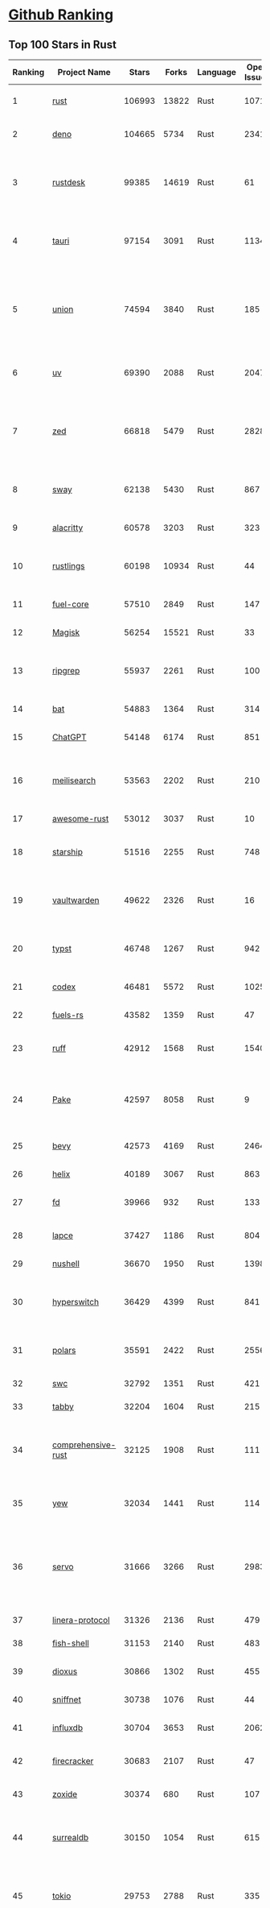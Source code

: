 [Github Ranking](../README.md)
==========

## Top 100 Stars in Rust

| Ranking | Project Name | Stars | Forks | Language | Open Issues | Description | Last Commit |
| ------- | ------------ | ----- | ----- | -------- | ----------- | ----------- | ----------- |
| 1 | [rust](https://github.com/rust-lang/rust) | 106993 | 13822 | Rust | 10711 | Empowering everyone to build reliable and efficient software. | 2025-10-08T17:00:47Z |
| 2 | [deno](https://github.com/denoland/deno) | 104665 | 5734 | Rust | 2341 | A modern runtime for JavaScript and TypeScript. | 2025-10-08T17:50:30Z |
| 3 | [rustdesk](https://github.com/rustdesk/rustdesk) | 99385 | 14619 | Rust | 61 | An open-source remote desktop application designed for self-hosting, as an alternative to TeamViewer. | 2025-10-08T06:40:20Z |
| 4 | [tauri](https://github.com/tauri-apps/tauri) | 97154 | 3091 | Rust | 1134 | Build smaller, faster, and more secure desktop and mobile applications with a web frontend. | 2025-10-08T14:19:37Z |
| 5 | [union](https://github.com/unionlabs/union) | 74594 | 3840 | Rust | 185 | The trust-minimized, zero-knowledge bridging protocol, designed for censorship resistance, extremely high security, and usage in decentralized finance. | 2025-10-08T15:16:28Z |
| 6 | [uv](https://github.com/astral-sh/uv) | 69390 | 2088 | Rust | 2047 | An extremely fast Python package and project manager, written in Rust. | 2025-10-08T17:31:12Z |
| 7 | [zed](https://github.com/zed-industries/zed) | 66818 | 5479 | Rust | 2828 | Code at the speed of thought – Zed is a high-performance, multiplayer code editor from the creators of Atom and Tree-sitter. | 2025-10-08T18:56:24Z |
| 8 | [sway](https://github.com/FuelLabs/sway) | 62138 | 5430 | Rust | 867 | 🌴 Empowering everyone to build reliable and efficient smart contracts. | 2025-10-08T14:01:49Z |
| 9 | [alacritty](https://github.com/alacritty/alacritty) | 60578 | 3203 | Rust | 323 | A cross-platform, OpenGL terminal emulator. | 2025-10-08T12:05:01Z |
| 10 | [rustlings](https://github.com/rust-lang/rustlings) | 60198 | 10934 | Rust | 44 | :crab: Small exercises to get you used to reading and writing Rust code! | 2025-09-25T14:55:36Z |
| 11 | [fuel-core](https://github.com/FuelLabs/fuel-core) | 57510 | 2849 | Rust | 147 | Rust full node implementation of the Fuel v2 protocol. | 2025-10-08T17:29:06Z |
| 12 | [Magisk](https://github.com/topjohnwu/Magisk) | 56254 | 15521 | Rust | 33 | The Magic Mask for Android | 2025-10-03T07:16:19Z |
| 13 | [ripgrep](https://github.com/BurntSushi/ripgrep) | 55937 | 2261 | Rust | 100 | ripgrep recursively searches directories for a regex pattern while respecting your gitignore | 2025-10-05T14:53:09Z |
| 14 | [bat](https://github.com/sharkdp/bat) | 54883 | 1364 | Rust | 314 | A cat(1) clone with wings. | 2025-10-08T17:48:26Z |
| 15 | [ChatGPT](https://github.com/lencx/ChatGPT) | 54148 | 6174 | Rust | 851 | 🔮 ChatGPT Desktop Application (Mac, Windows and Linux) | 2024-08-29T17:58:11Z |
| 16 | [meilisearch](https://github.com/meilisearch/meilisearch) | 53563 | 2202 | Rust | 210 | A lightning-fast search engine API bringing AI-powered hybrid search to your sites and applications. | 2025-10-08T17:50:30Z |
| 17 | [awesome-rust](https://github.com/rust-unofficial/awesome-rust) | 53012 | 3037 | Rust | 10 | A curated list of Rust code and resources. | 2025-10-06T13:28:21Z |
| 18 | [starship](https://github.com/starship/starship) | 51516 | 2255 | Rust | 748 | ☄🌌️  The minimal, blazing-fast, and infinitely customizable prompt for any shell! | 2025-10-08T14:20:38Z |
| 19 | [vaultwarden](https://github.com/dani-garcia/vaultwarden) | 49622 | 2326 | Rust | 16 | Unofficial Bitwarden compatible server written in Rust, formerly known as bitwarden_rs | 2025-09-17T17:45:03Z |
| 20 | [typst](https://github.com/typst/typst) | 46748 | 1267 | Rust | 942 | A new markup-based typesetting system that is powerful and easy to learn. | 2025-10-08T18:25:58Z |
| 21 | [codex](https://github.com/openai/codex) | 46481 | 5572 | Rust | 1025 | Lightweight coding agent that runs in your terminal | 2025-10-08T19:02:56Z |
| 22 | [fuels-rs](https://github.com/FuelLabs/fuels-rs) | 43582 | 1359 | Rust | 47 | Fuel Network Rust SDK | 2025-10-08T10:45:47Z |
| 23 | [ruff](https://github.com/astral-sh/ruff) | 42912 | 1568 | Rust | 1540 | An extremely fast Python linter and code formatter, written in Rust. | 2025-10-08T18:45:48Z |
| 24 | [Pake](https://github.com/tw93/Pake) | 42597 | 8058 | Rust | 9 | 🤱🏻 Turn any webpage into a desktop app with one command. 一键打包网页生成轻量桌面应用 | 2025-10-06T04:27:06Z |
| 25 | [bevy](https://github.com/bevyengine/bevy) | 42573 | 4169 | Rust | 2464 | A refreshingly simple data-driven game engine built in Rust | 2025-10-08T18:45:45Z |
| 26 | [helix](https://github.com/helix-editor/helix) | 40189 | 3067 | Rust | 863 | A post-modern modal text editor. | 2025-10-07T15:15:40Z |
| 27 | [fd](https://github.com/sharkdp/fd) | 39966 | 932 | Rust | 133 | A simple, fast and user-friendly alternative to 'find' | 2025-10-03T07:21:43Z |
| 28 | [lapce](https://github.com/lapce/lapce) | 37427 | 1186 | Rust | 804 | Lightning-fast and Powerful Code Editor written in Rust | 2025-10-04T18:11:22Z |
| 29 | [nushell](https://github.com/nushell/nushell) | 36670 | 1950 | Rust | 1398 | A new type of shell | 2025-10-08T15:03:02Z |
| 30 | [hyperswitch](https://github.com/juspay/hyperswitch) | 36429 | 4399 | Rust | 841 | An open source payments switch written in Rust to make payments fast, reliable and affordable | 2025-10-08T18:30:12Z |
| 31 | [polars](https://github.com/pola-rs/polars) | 35591 | 2422 | Rust | 2556 | Extremely fast Query Engine for DataFrames, written in Rust | 2025-10-08T15:18:49Z |
| 32 | [swc](https://github.com/swc-project/swc) | 32792 | 1351 | Rust | 421 | Rust-based platform for the Web | 2025-10-07T00:42:46Z |
| 33 | [tabby](https://github.com/TabbyML/tabby) | 32204 | 1604 | Rust | 215 | Self-hosted AI coding assistant | 2025-09-26T20:03:32Z |
| 34 | [comprehensive-rust](https://github.com/google/comprehensive-rust) | 32125 | 1908 | Rust | 111 | This is the Rust course used by the Android team at Google. It provides you the material to quickly teach Rust. | 2025-10-06T11:18:38Z |
| 35 | [yew](https://github.com/yewstack/yew) | 32034 | 1441 | Rust | 114 | Rust / Wasm framework for creating reliable and efficient web applications | 2025-10-03T03:06:20Z |
| 36 | [servo](https://github.com/servo/servo) | 31666 | 3266 | Rust | 2983 | Servo aims to empower developers with a lightweight, high-performance alternative for embedding web technologies in applications. | 2025-10-08T18:44:31Z |
| 37 | [linera-protocol](https://github.com/linera-io/linera-protocol) | 31326 | 2136 | Rust | 479 | Main repository for the Linera protocol | 2025-10-08T17:40:59Z |
| 38 | [fish-shell](https://github.com/fish-shell/fish-shell) | 31153 | 2140 | Rust | 483 | The user-friendly command line shell. | 2025-10-08T11:14:06Z |
| 39 | [dioxus](https://github.com/DioxusLabs/dioxus) | 30866 | 1302 | Rust | 455 | Fullstack app framework for web, desktop, and mobile. | 2025-10-08T08:05:05Z |
| 40 | [sniffnet](https://github.com/GyulyVGC/sniffnet) | 30738 | 1076 | Rust | 44 | Comfortably monitor your Internet traffic 🕵️‍♂️ | 2025-10-02T18:58:38Z |
| 41 | [influxdb](https://github.com/influxdata/influxdb) | 30704 | 3653 | Rust | 2062 | Scalable datastore for metrics, events, and real-time analytics | 2025-10-08T17:33:14Z |
| 42 | [firecracker](https://github.com/firecracker-microvm/firecracker) | 30683 | 2107 | Rust | 47 | Secure and fast microVMs for serverless computing. | 2025-10-08T15:10:05Z |
| 43 | [zoxide](https://github.com/ajeetdsouza/zoxide) | 30374 | 680 | Rust | 107 | A smarter cd command. Supports all major shells. | 2025-10-02T21:29:45Z |
| 44 | [surrealdb](https://github.com/surrealdb/surrealdb) | 30150 | 1054 | Rust | 615 | A scalable, distributed, collaborative, document-graph database, for the realtime web | 2025-10-08T17:34:17Z |
| 45 | [tokio](https://github.com/tokio-rs/tokio) | 29753 | 2788 | Rust | 335 | A runtime for writing reliable asynchronous applications with Rust. Provides I/O, networking, scheduling, timers, ... | 2025-10-07T08:40:42Z |
| 46 | [rust-course](https://github.com/sunface/rust-course) | 28818 | 2484 | Rust | 63 | “连续八年成为全世界最受喜爱的语言，无 GC 也无需手动内存管理、极高的性能和安全性、过程/OO/函数式编程、优秀的包管理、JS 未来基石" — 工作之余的第二语言来试试 Rust 吧。本书拥有全面且深入的讲解、生动贴切的示例、德芙般丝滑的内容，这可能是目前最用心的 Rust 中文学习教程 / Book  | 2025-09-17T11:52:01Z |
| 47 | [turborepo](https://github.com/vercel/turborepo) | 28801 | 2104 | Rust | 124 | Build system optimized for JavaScript and TypeScript, written in Rust | 2025-10-08T17:30:30Z |
| 48 | [yazi](https://github.com/sxyazi/yazi) | 28761 | 618 | Rust | 44 | 💥 Blazing fast terminal file manager written in Rust, based on async I/O. | 2025-10-06T16:02:32Z |
| 49 | [just](https://github.com/casey/just) | 28021 | 592 | Rust | 308 | 🤖 Just a command runner | 2025-10-06T21:02:08Z |
| 50 | [iced](https://github.com/iced-rs/iced) | 27825 | 1381 | Rust | 320 | A cross-platform GUI library for Rust, inspired by Elm | 2025-10-08T02:51:17Z |
| 51 | [delta](https://github.com/dandavison/delta) | 27716 | 445 | Rust | 276 | A syntax-highlighting pager for git, diff, grep, and blame output | 2025-10-03T10:40:22Z |
| 52 | [egui](https://github.com/emilk/egui) | 26726 | 1843 | Rust | 835 | egui: an easy-to-use immediate mode GUI in Rust that runs on both web and native | 2025-10-08T15:53:25Z |
| 53 | [zellij](https://github.com/zellij-org/zellij) | 26659 | 823 | Rust | 1213 | A terminal workspace with batteries included | 2025-10-06T17:11:34Z |
| 54 | [czkawka](https://github.com/qarmin/czkawka) | 26499 | 840 | Rust | 478 | Multi functional app to find duplicates, empty folders, similar images etc. | 2025-09-08T18:30:37Z |
| 55 | [qdrant](https://github.com/qdrant/qdrant) | 26485 | 1843 | Rust | 356 | Qdrant - High-performance, massive-scale Vector Database and Vector Search Engine for the next generation of AI. Also available in the cloud https://cloud.qdrant.io/ | 2025-10-08T18:40:15Z |
| 56 | [hyperfine](https://github.com/sharkdp/hyperfine) | 26323 | 425 | Rust | 44 | A command-line benchmarking tool | 2025-10-01T02:01:46Z |
| 57 | [atuin](https://github.com/atuinsh/atuin) | 26183 | 709 | Rust | 367 | ✨ Magical shell history | 2025-10-06T22:18:09Z |
| 58 | [Rocket](https://github.com/rwf2/Rocket) | 25425 | 1614 | Rust | 58 | A web framework for Rust. | 2025-10-01T04:53:46Z |
| 59 | [pingora](https://github.com/cloudflare/pingora) | 25213 | 1482 | Rust | 146 | A library for building fast, reliable and evolvable network services. | 2025-09-26T22:25:16Z |
| 60 | [Rust](https://github.com/TheAlgorithms/Rust) | 24818 | 2467 | Rust | 4 |  All Algorithms implemented in Rust  | 2025-10-01T07:48:02Z |
| 61 | [exa](https://github.com/ogham/exa) | 24166 | 662 | Rust | 196 | A modern replacement for ‘ls’. | 2024-09-24T15:18:09Z |
| 62 | [anki](https://github.com/ankitects/anki) | 24047 | 2535 | Rust | 246 | Anki is a smart spaced repetition flashcard program | 2025-10-05T12:58:16Z |
| 63 | [chroma](https://github.com/chroma-core/chroma) | 23762 | 1864 | Rust | 243 | Open-source search and retrieval database for AI applications. | 2025-10-08T18:28:00Z |
| 64 | [actix-web](https://github.com/actix/actix-web) | 23725 | 1799 | Rust | 189 | Actix Web is a powerful, pragmatic, and extremely fast web framework for Rust. | 2025-10-06T09:45:51Z |
| 65 | [tools](https://github.com/rome/tools) | 23567 | 650 | Rust | 86 | Unified developer tools for JavaScript, TypeScript, and the web | 2023-09-04T08:42:49Z |
| 66 | [axum](https://github.com/tokio-rs/axum) | 23347 | 1251 | Rust | 50 | Ergonomic and modular web framework built with Tokio, Tower, and Hyper | 2025-10-08T14:19:41Z |
| 67 | [difftastic](https://github.com/Wilfred/difftastic) | 23210 | 401 | Rust | 216 | a structural diff that understands syntax 🟥🟩 | 2025-10-07T17:25:27Z |
| 68 | [fhevm](https://github.com/zama-ai/fhevm) | 22820 | 1083 | Rust | 15 | FHEVM, a full-stack framework for integrating Fully Homomorphic Encryption (FHE) with blockchain applications | 2025-10-08T17:52:53Z |
| 69 | [fnm](https://github.com/Schniz/fnm) | 22336 | 585 | Rust | 284 | 🚀 Fast and simple Node.js version manager, built in Rust | 2025-10-08T10:50:14Z |
| 70 | [tree-sitter](https://github.com/tree-sitter/tree-sitter) | 22262 | 2106 | Rust | 88 | An incremental parsing system for programming tools | 2025-10-07T21:21:10Z |
| 71 | [wezterm](https://github.com/wezterm/wezterm) | 22121 | 1013 | Rust | 1302 | A GPU-accelerated cross-platform terminal emulator and multiplexer written by @wez and implemented in Rust | 2025-10-05T10:00:59Z |
| 72 | [Graphite](https://github.com/GraphiteEditor/Graphite) | 21954 | 932 | Rust | 326 | An open source graphics editor for 2025: comprehensive 2D content creation tool suite for graphic design, digital art, and interactive real-time motion graphics — featuring node-based procedural editing | 2025-10-08T16:18:21Z |
| 73 | [coreutils](https://github.com/uutils/coreutils) | 21845 | 1598 | Rust | 360 | Cross-platform Rust rewrite of the GNU coreutils | 2025-10-08T12:58:22Z |
| 74 | [biome](https://github.com/biomejs/biome) | 21443 | 712 | Rust | 313 | A toolchain for web projects, aimed to provide functionalities to maintain them. Biome offers formatter and linter, usable via CLI and LSP. | 2025-10-07T22:45:29Z |
| 75 | [sonic](https://github.com/valeriansaliou/sonic) | 20989 | 607 | Rust | 64 | 🦔 Fast, lightweight & schema-less search backend. An alternative to Elasticsearch that runs on a few MBs of RAM. | 2025-01-06T21:19:17Z |
| 76 | [jj](https://github.com/jj-vcs/jj) | 20751 | 729 | Rust | 619 | A Git-compatible VCS that is both simple and powerful | 2025-10-08T18:57:34Z |
| 77 | [gitui](https://github.com/gitui-org/gitui) | 20630 | 655 | Rust | 205 | Blazing 💥 fast terminal-ui for git written in rust 🦀 | 2025-10-03T02:05:25Z |
| 78 | [RustPython](https://github.com/RustPython/RustPython) | 20580 | 1351 | Rust | 329 | A Python Interpreter written in Rust | 2025-10-06T13:41:06Z |
| 79 | [slint](https://github.com/slint-ui/slint) | 20521 | 752 | Rust | 745 | Slint is an open-source declarative GUI toolkit to build native user interfaces for Rust, C++, JavaScript, or Python apps. | 2025-10-08T18:39:41Z |
| 80 | [vector](https://github.com/vectordotdev/vector) | 20450 | 1870 | Rust | 1980 | A high-performance observability data pipeline. | 2025-10-08T18:55:51Z |
| 81 | [gleam](https://github.com/gleam-lang/gleam) | 20447 | 874 | Rust | 174 | ⭐️ A friendly language for building type-safe, scalable systems! | 2025-10-07T09:52:21Z |
| 82 | [mdBook](https://github.com/rust-lang/mdBook) | 20413 | 1775 | Rust | 527 | Create book from markdown files. Like Gitbook but implemented in Rust | 2025-09-28T23:34:40Z |
| 83 | [mise](https://github.com/jdx/mise) | 20199 | 663 | Rust | 0 | dev tools, env vars, task runner | 2025-10-08T17:42:00Z |
| 84 | [goose](https://github.com/block/goose) | 20177 | 1818 | Rust | 309 | an open source, extensible AI agent that goes beyond code suggestions - install, execute, edit, and test with any LLM | 2025-10-08T18:44:25Z |
| 85 | [wasmer](https://github.com/wasmerio/wasmer) | 20105 | 919 | Rust | 221 | 🚀 Fast, secure, lightweight containers based on WebAssembly | 2025-10-08T17:28:27Z |
| 86 | [neon](https://github.com/neondatabase/neon) | 19873 | 787 | Rust | 263 | Neon: Serverless Postgres. We separated storage and compute to offer autoscaling, code-like database branching, and scale to zero. | 2025-10-03T22:07:58Z |
| 87 | [xi-editor](https://github.com/xi-editor/xi-editor) | 19838 | 703 | Rust | 135 | A modern editor with a backend written in Rust. | 2024-03-19T00:11:37Z |
| 88 | [leptos](https://github.com/leptos-rs/leptos) | 19231 | 795 | Rust | 92 | Build fast web applications with Rust. | 2025-10-06T18:58:34Z |
| 89 | [Bend](https://github.com/HigherOrderCO/Bend) | 19028 | 467 | Rust | 96 | A massively parallel, high-level programming language | 2025-06-03T17:36:56Z |
| 90 | [cube](https://github.com/cube-js/cube) | 18928 | 1902 | Rust | 644 | 📊 Cube’s universal semantic layer platform is the next evolution of OLAP technology for AI, BI, spreadsheets, and embedded analytics | 2025-10-08T18:14:34Z |
| 91 | [relay](https://github.com/facebook/relay) | 18860 | 1868 | Rust | 608 | Relay is a JavaScript framework for building data-driven React applications. | 2025-10-07T21:10:00Z |
| 92 | [spotify-tui](https://github.com/Rigellute/spotify-tui) | 18571 | 561 | Rust | 273 | Spotify for the terminal written in Rust 🚀 | 2024-04-04T15:03:12Z |
| 93 | [candle](https://github.com/huggingface/candle) | 18254 | 1255 | Rust | 445 | Minimalist ML framework for Rust | 2025-10-08T13:13:47Z |
| 94 | [RustScan](https://github.com/bee-san/RustScan) | 18157 | 1210 | Rust | 32 | 🤖 The Modern Port Scanner 🤖 | 2025-10-03T09:04:41Z |
| 95 | [universal-android-debloater](https://github.com/0x192/universal-android-debloater) | 17963 | 936 | Rust | 468 | Cross-platform GUI written in Rust using ADB to debloat non-rooted android devices. Improve your privacy, the security and battery life of your device. | 2024-08-02T16:16:12Z |
| 96 | [hurl](https://github.com/Orange-OpenSource/hurl) | 17850 | 693 | Rust | 200 | Hurl, run and test HTTP requests with plain text. | 2025-10-08T14:40:36Z |
| 97 | [eza](https://github.com/eza-community/eza) | 17780 | 331 | Rust | 223 | A modern alternative to ls | 2025-10-06T22:16:59Z |
| 98 | [SpacetimeDB](https://github.com/clockworklabs/SpacetimeDB) | 17646 | 610 | Rust | 501 | Multiplayer at the speed of light | 2025-10-08T18:40:56Z |
| 99 | [ruffle](https://github.com/ruffle-rs/ruffle) | 17262 | 922 | Rust | 5263 | A Flash Player emulator written in Rust | 2025-10-08T00:05:19Z |
| 100 | [wasmtime](https://github.com/bytecodealliance/wasmtime) | 16982 | 1526 | Rust | 730 | A lightweight WebAssembly runtime that is fast, secure, and standards-compliant | 2025-10-08T17:38:08Z |

